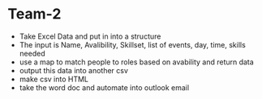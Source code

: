 # Team-2
- Take Excel Data and put in into a structure
- The input is Name, Avalibility, Skillset, list of events, day, time, skills needed
- use a map to match people to roles based on avability and return data
- output this data into another csv
- make csv into HTML
- take the word doc and automate into outlook email